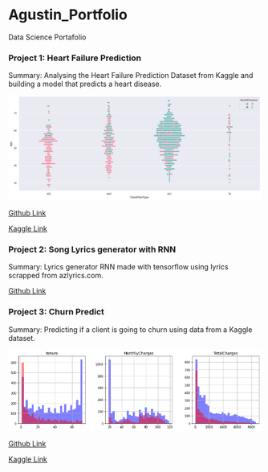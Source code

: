 # Agustin_Portfolio
Data Science Portafolio

### Project 1: Heart Failure Prediction
  Summary: Analysing the Heart Failure Prediction Dataset from Kaggle and building a model that predicts a heart disease.
  
  ![](https://github.com/Lemonpi3/Agustin_Portfolio/blob/main/images/HearthFailure1.png)
  
  [Github Link](https://github.com/Lemonpi3/Heart-disease/blob/main/heartfailure.ipynb)
  
  [Kaggle Link](https://www.kaggle.com/agustinlehmann/heart-failure-predictor)
  
### Project 2: Song Lyrics generator with RNN 
  Summary: Lyrics generator RNN made with tensorflow using lyrics scrapped from azlyrics.com.
  
  [Github Link](https://github.com/Lemonpi3/Lyrics-Generator)
  
### Project 3: Churn Predict
  Summary: Predicting if a client is going to churn using data from a Kaggle dataset.
  
  ![](https://github.com/Lemonpi3/Agustin_Portfolio/blob/main/images/Churn.png)

  [Github Link](https://github.com/Lemonpi3/Churn-predict)
  
  [Kaggle Link](https://www.kaggle.com/agustinlehmann/churn-preddict?scriptVersionId=82541841)

